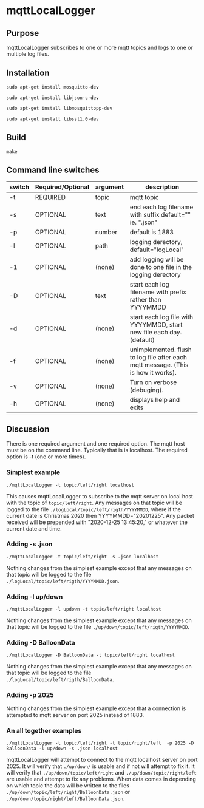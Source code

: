 # mqttLocalLogger

## Purpose

mqttLocalLogger subscribes to one or more mqtt topics and logs to one or multiple log files.


## Installation


`sudo apt-get install mosquitto-dev`

`sudo apt-get install libjson-c-dev`

`sudo apt-get install libmosquittopp-dev`

`sudo apt-get install libssl1.0-dev`

## Build

`make`


## Command line switches

switch|Required/Optional|argument|description
---|---|---|---
-t|REQUIRED|topic|mqtt topic
-s|OPTIONAL|text|end each log filename with suffix default="" ie. ".json"
-p|OPTIONAL|number|default is 1883
-l|OPTIONAL|path|logging derectory, default="logLocal"
-1|OPTIONAL|(none)|add logging will be done to one file in the logging derectory
-D|OPTIONAL|text|start each log filename with prefix rather than YYYYMMDD
-d|OPTIONAL|(none)|start each log file with YYYYMMDD, start new file each day.  (default) 
-f|OPTIONAL|(none)|unimplemented.	flush to log file after  each mqtt message.  (This is how it works).
-v|OPTIONAL|(none)|Turn on verbose (debuging).
-h|OPTIONAL|(none)|displays help and exits


## Discussion

There is one required argument and one required option.   The mqtt host must be on the command line.  Typically that is
is localhost.   The required option is -t (one or more times).

### Simplest example

`./mqttLocalLogger -t topic/left/right localhost`

This causes mqttLocalLogger to subscribe to the mqtt server on local host with the topic of `topic/left/right`.   Any messages on 
that topic will be logged to the file `./logLocal/topic/left/rigth/YYYYMMDD`, where if the current date is Christmas 2020 then 
YYYYMMDD="20201225".  Any packet received will be prepended with "2020-12-25 13:45:20," or whatever the current date and time.

### Adding -s .json

`./mqttLocalLogger -t topic/left/right -s .json localhost`

Nothing changes from the simplest example except that any messages on
that topic will be logged to the file `./logLocal/topic/left/rigth/YYYYMMDD.json`.

### Adding -l up/down

`./mqttLocalLogger -l updown -t topic/left/right localhost`

Nothing changes from the simplest example except that any messages on
that topic will be logged to the file `./up/down/topic/left/rigth/YYYYMMDD`.

### Adding -D BalloonData

`./mqttLocalLogger -D BalloonData -t topic/left/right localhost`

Nothing changes from the simplest example except that any messages on
that topic will be logged to the file `./logLocal/topic/left/rigth/BalloonData`.

### Adding -p 2025

Nothing changes from the simplest example except that  a connection is attempted to mqtt server
on port 2025 instead of 1883.

### An all together examples


`./mqttLocalLogger -t topic/left/right -t topic/right/left  -p 2025 -D BalloonData -l up/down -s .json localhost`

mqttLocalLogger will attempt to connect to the mqtt localhost server on port 2025. It will verify that `./up/down/` is usable and if 
not will attempt to fix it.  It will verify that `./up/down/topic/left/right` and `./up/down/topic/right/left` are usable and
attempt to fix any problems.  When data comes in depending on which topic the data will be written to the files 
`./up/down/topic/left/right/BalloonData.json` or `./up/down/topic/right/left/BalloonData.json`.

 
